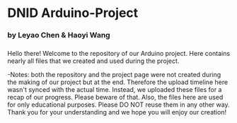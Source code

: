 # DNID Arduino-Project 
### by Leyao Chen & Haoyi Wang
###
Hello there! 
Welcome to the repository of our Arduino project. Here contains nearly all files that we created and used during the project.

-Notes: both the repository and the project page were not created during the making of our project but at the end. Therefore the upload timeline here wasn't synced with the actual time. Instead, we uploaded these files for a recap of our progress. Please beware of that. Also, the files here are used for only educational purposes. Please DO NOT reuse them in any other way. Thank you for your understanding and we hope you will enjoy our creation!
